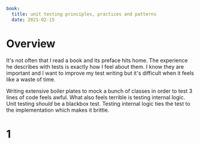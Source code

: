 ```yml
book:
  title: unit testing principles, practices and patterns
  date: 2021-02-15
```
# Overview
It's not often that I read a book and its preface hits home.
The experience he describes with tests is exactly how I feel about them.
I know they are important and I want to improve my test writing but it's difficult when it feels like a waste of time.

Writing extensive boiler plates to mock a bunch of classes in order to test 3 lines of code feels awful.
What also feels terrible is testing internal logic.
Unit testing *should* be a blackbox test.
Testing internal logic ties the test to the implementation which makes it brittle.

# 1

